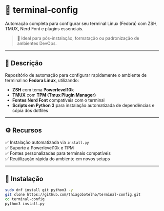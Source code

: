 # 🧰 terminal-config

Automação completa para configurar seu terminal Linux (Fedora) com ZSH, TMUX, Nerd Font e plugins essenciais.

> 📌 Ideal para pós-instalação, formatação ou padronização de ambientes DevOps.

---

## 📄 Descrição

Repositório de automação para configurar rapidamente o ambiente de terminal no **Fedora Linux**, utilizando:

- **ZSH** com tema **Powerlevel10k**
- **TMUX** com **TPM (Tmux Plugin Manager)**
- **Fontes Nerd Font** compatíveis com o terminal
- **Scripts em Python 3** para instalação automatizada de dependências e cópia dos dotfiles

---

## ⚙️ Recursos

✅ Instalação automatizada via `install.py`  
✅ Suporte a Powerlevel10k e TPM  
✅ Fontes personalizadas para terminais compatíveis  
✅ Reutilização rápida do ambiente em novos setups  

---

## 🚀 Instalação

```bash
sudo dnf install git python3 -y
git clone https://github.com/thiagobotelho/terminal-config.git
cd terminal-config
python3 install.py
